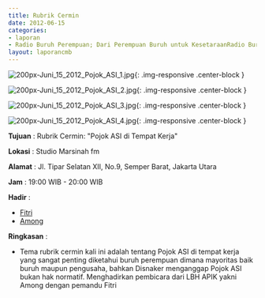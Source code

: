 ```yaml
---
title: Rubrik Cermin
date: 2012-06-15
categories:
- laporan
- Radio Buruh Perempuan; Dari Perempuan Buruh untuk KesetaraanRadio Buruh Perempuan; Dari Perempuan Buruh untuk Kesetaraan
layout: laporancmb
---
```



![200px-Juni_15_2012_Pojok_ASI_1.jpg](/uploads/200px-Juni_15_2012_Pojok_ASI_1.jpg){: .img-responsive .center-block }

![200px-Juni_15_2012_Pojok_ASI_2.jpg](/uploads/200px-Juni_15_2012_Pojok_ASI_2.jpg){: .img-responsive .center-block }

![200px-Juni_15_2012_Pojok_ASI_3.jpg](/uploads/200px-Juni_15_2012_Pojok_ASI_3.jpg){: .img-responsive .center-block }

![200px-Juni_15_2012_Pojok_ASI_4.jpg](/uploads/200px-Juni_15_2012_Pojok_ASI_4.jpg){: .img-responsive .center-block }


**Tujuan** : Rubrik Cermin: "Pojok ASI di Tempat Kerja"

**Lokasi** : Studio Marsinah fm

**Alamat** : Jl. Tipar Selatan XII, No.9, Semper Barat, Jakarta Utara

**Jam** : 19:00 WIB - 20:00 WIB

**Hadir** : 
* [Fitri](http://wiki.ciptamedia.org/wiki/Fitri)
* [Among](http://wiki.ciptamedia.org/wiki/Among)

**Ringkasan** : 
* Tema rubrik cermin kali ini adalah tentang Pojok ASI di tempat kerja yang sangat penting diketahui buruh perempuan dimana mayoritas baik buruh maupun pengusaha, bahkan Disnaker menganggap Pojok ASI bukan hak normatif. Menghadirkan pembicara dari LBH APIK yakni Among dengan pemandu Fitri

